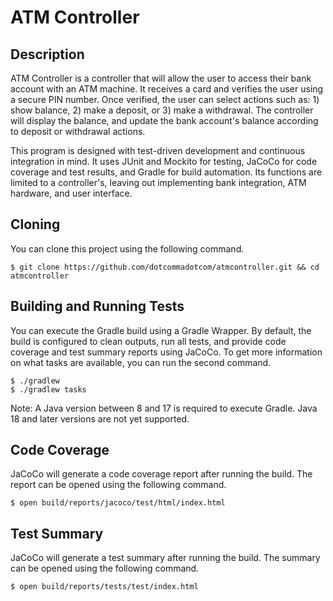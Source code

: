 # ATM Controller

## Description
ATM Controller is a controller that will allow the user to access their bank account with an ATM machine. It receives a card and verifies the user using a secure PIN number. Once verified, the user can select actions such as: 1) show balance, 2) make a deposit, or 3) make a withdrawal. The controller will display the balance, and update the bank account's balance according to deposit or withdrawal actions. 

This program is designed with test-driven development and continuous integration in mind. It uses JUnit and Mockito for testing, JaCoCo for code coverage and test results, and Gradle for build automation. Its functions are limited to a controller's, leaving out implementing bank integration, ATM hardware, and user interface.

## Cloning
You can clone this project using the following command.
```
$ git clone https://github.com/dotcommadotcom/atmcontroller.git && cd atmcontroller
```

## Building and Running Tests
You can execute the Gradle build using a Gradle Wrapper. By default, the build is configured to clean outputs, run all tests, and provide code coverage and test summary reports using JaCoCo. To get more information on what tasks are available, you can run the second command.
```
$ ./gradlew
$ ./gradlew tasks
```
Note: A Java version between 8 and 17 is required to execute Gradle. Java 18 and later versions are not yet supported.

## Code Coverage
JaCoCo will generate a code coverage report after running the build. The report can be opened using the following command.
```
$ open build/reports/jacoco/test/html/index.html
```

## Test Summary
JaCoCo will generate a test summary after running the build. The summary can be opened using the following command.
```
$ open build/reports/tests/test/index.html
```
